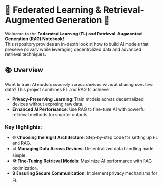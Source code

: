 # 🤖 Federated Learning & Retrieval-Augmented Generation 🚀  

Welcome to the **Federated Learning (FL) and Retrieval-Augmented Generation (RAG) Notebook!**  
This repository provides an in-depth look at how to build AI models that preserve privacy while leveraging decentralized data and advanced retrieval techniques.  

## 📚 Overview  
Want to train AI models securely across devices without sharing sensitive data? This project combines FL and RAG to achieve:  
- **Privacy-Preserving Learning**: Train models across decentralized devices without exposing raw data.  
- **Enhanced AI Performance**: Use RAG to fine-tune AI with powerful retrieval methods for smarter outputs.  

### Key Highlights:  
- 🌐 **Choosing the Right Architecture**: Step-by-step code for setting up FL and RAG.  
- 📊 **Managing Data Across Devices**: Decentralized data handling made simple.  
- 🛠️ **Fine-Tuning Retrieval Models**: Maximize AI performance with RAG optimization.  
- 🔒 **Ensuring Secure Communication**: Implement privacy mechanisms for FL.  

